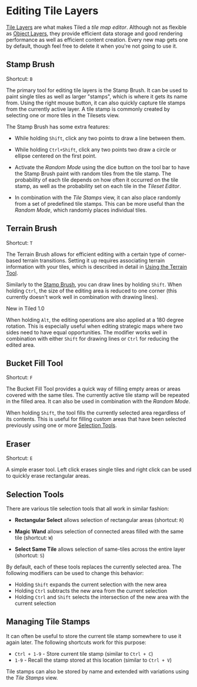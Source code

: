 # Editing Tile Layers

[Tile Layers](layers.md#tile-layers) are what makes Tiled a _tile map editor_.
Although not as flexible as [Object Layers](layers.md#object-layers), they
provide efficient data storage and good rendering performance as well as
efficient content creation. Every new map gets one by default, though feel free
to delete it when you're not going to use it.

## Stamp Brush

Shortcut: `B`

The primary tool for editing tile layers is the Stamp Brush. It can be used to
paint single tiles as well as larger "stamps", which is where it gets its name
from. Using the right mouse button, it can also quickly capture tile stamps
from the currently active layer. A tile stamp is commonly created by selecting
one or more tiles in the Tilesets view.

The Stamp Brush has some extra features:

* While holding `Shift`, click any two points to draw a line between them.

* While holding `Ctrl+Shift`, click any two points two draw a circle or ellipse
  centered on the first point.

* Activate the _Random Mode_ using the dice button on the tool bar to have the
  Stamp Brush paint with random tiles from the tile stamp. The probability of
  each tile depends on how often it occurred on the tile stamp, as well as
  the probability set on each tile in the _Tileset Editor_.

* In combination with the _Tile Stamps_ view, it can also place randomly from a
  set of predefined tile stamps. This can be more useful than the _Random Mode_,
  which randomly places individual tiles.

## Terrain Brush

Shortcut: `T`

The Terrain Brush allows for efficient editing with a certain type of
corner-based terrain transitions. Setting it up requires associating terrain
information with your tiles, which is described in detail in
[Using the Terrain Tool](using-the-terrain-tool.md).

Similarly to the [Stamp Brush](#stamp-brush), you can draw lines by holding
`Shift`. When holding `Ctrl`, the size of the editing area is reduced to one
corner (this currently doesn't work well in combination with drawing lines).

<div class="new">New in Tiled 1.0</div>

When holding `Alt`, the editing operations are also applied at a 180 degree
rotation. This is especially useful when editing strategic maps where two sides
need to have equal opportunities. The modifier works well in combination with
either `Shift` for drawing lines or `Ctrl` for reducing the edited area.

## Bucket Fill Tool

Shortcut: `F`

The Bucket Fill Tool provides a quick way of filling empty areas or areas
covered with the same tiles. The currently active tile stamp will be repeated in
the filled area. It can also be used in combination with the _Random Mode_.

When holding `Shift`, the tool fills the currently selected area regardless of
its contents. This is useful for filling custom areas that have been selected
previously using one or more [Selection Tools](#selection-tools).

## Eraser

Shortcut: `E`

A simple eraser tool. Left click erases single tiles and right click can be used
to quickly erase rectangular areas.

## Selection Tools

There are various tile selection tools that all work in similar fashion:

* **Rectangular Select** allows selection of rectangular areas (shortcut: `R`)

* **Magic Wand** allows selection of connected areas filled with the same
  tile (shortcut: `W`)

* **Select Same Tile** allows selection of same-tiles across the entire layer
  (shortcut: `S`)

By default, each of these tools replaces the currently selected area. The
following modifiers can be used to change this behavior:

* Holding `Shift` expands the current selection with the new area
* Holding `Ctrl` subtracts the new area from the current selection
* Holding `Ctrl` and `Shift` selects the intersection of the new area with the
  current selection

## Managing Tile Stamps

It can often be useful to store the current tile stamp somewhere to use it again
later. The following shortcuts work for this purpose:

* `Ctrl + 1-9` - Store current tile stamp (similar to `Ctrl + C`)
* `1-9` - Recall the stamp stored at this location (similar to `Ctrl + V`)

Tile stamps can also be stored by name and extended with variations using the
_Tile Stamps_ view.
